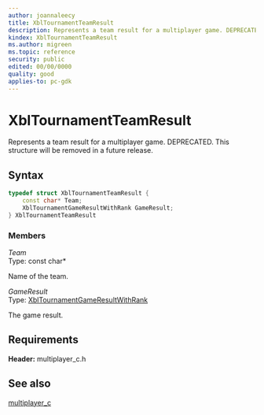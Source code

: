 ```yaml
---
author: joannaleecy
title: XblTournamentTeamResult
description: Represents a team result for a multiplayer game. DEPRECATED. This structure will be removed in a future release.
kindex: XblTournamentTeamResult
ms.author: migreen
ms.topic: reference
security: public
edited: 00/00/0000
quality: good
applies-to: pc-gdk
---
```


# XblTournamentTeamResult  

Represents a team result for a multiplayer game. DEPRECATED. This structure will be removed in a future release.  

## Syntax  
  
```cpp
typedef struct XblTournamentTeamResult {  
    const char* Team;  
    XblTournamentGameResultWithRank GameResult;  
} XblTournamentTeamResult  
```
  
### Members  
  
*Team*  
Type: const char*  
  
Name of the team.
  
*GameResult*  
Type: [XblTournamentGameResultWithRank](xbltournamentgameresultwithrank.md)  
  
The game result.
  
## Requirements  
  
**Header:** multiplayer_c.h
  
## See also  
[multiplayer_c](../multiplayer_c_members.md)  
  
  
